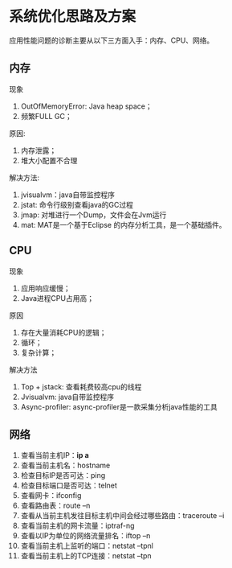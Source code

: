 # 系统优化思路及方案

应用性能问题的诊断主要从以下三方面入手：内存、CPU、网络。

## 内存
现象
1. OutOfMemoryError: Java heap space；
2. 频繁FULL GC；

原因: 
1. 内存泄露；
2. 堆大小配置不合理

解决方法:
1. jvisualvm：java自带监控程序
2. jstat: 命令行级别查看java的GC过程
3. jmap: 对堆进行一个Dump，文件会在Jvm运行
4. mat: MAT是一个基于Eclipse 的内存分析工具，是一个基础插件。


## CPU
现象
1. 应用响应缓慢；
2. Java进程CPU占用高；

原因
1. 存在大量消耗CPU的逻辑；
2. 循环；
3. 复杂计算；

解决方法
1. Top + jstack: 查看耗费较高cpu的线程
2. Jvisualvm: java自带监控程序
3. Async-profiler: async-profiler是一款采集分析java性能的工具

## 网络
1. 查看当前主机IP：**ip a**
2. 查看当前主机名：hostname
3. 检查目标IP是否可达：ping
4. 检查目标端口是否可达：telnet
5. 查看网卡：ifconfig
6. 查看路由表：route –n
7. 查看从当前主机发往目标主机中间会经过哪些路由：traceroute –i
8. 查看当前主机的网卡流量：iptraf-ng
9. 查看以IP为单位的网络流量排名：iftop –n
10. 查看当前主机上监听的端口：netstat –tpnl
11. 查看当前主机上的TCP连接：netstat –tpn